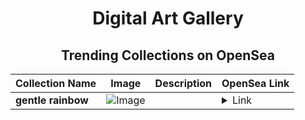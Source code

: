 <div align="center">

# Digital Art Gallery

## Trending Collections on OpenSea

| Collection Name                       | Image                                                                                     | Description                       | OpenSea Link                                                                                          |
|---------------------------------------|-------------------------------------------------------------------------------------------|-----------------------------------|--------------------------------------------------------------------------------------------------------|
| **gentle rainbow** | ![Image](https://i.seadn.io/s/raw/files/872b46b3f5ec6686bee0bb3e01e9c985.png?w=500&auto=format?w=200&auto=format) |  | <details><summary>Link</summary>[gentle rainbow](https://opensea.io/collection/gentle-rainbow)</details> |

</div>